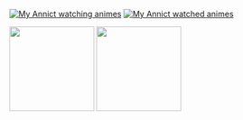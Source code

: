 [![My Annict watching animes](https://annict.penguincabinet.com/?user_id=usotsuki_elf&style=for-the-badge&type=watching_count)](https://annict.com/@usotsuki_elf) [![My Annict watched animes](https://annict.penguincabinet.com/?user_id=usotsuki_elf&style=for-the-badge&type=watched_count)](https://annict.com/@usotsuki_elf)

<picture>
  <source
    srcset="https://github-readme-stats.vercel.app/api/top-langs/?username=hamachi25&show_icons=true&layout=compact&theme=dark#gh-dark-mode-only"
    media="(prefers-color-scheme: dark)"
  />
  <source
    srcset="https://github-readme-stats.vercel.app/api/top-langs/?username=hamachi25&show_icons=true&layout=compact&theme=default#gh-light-mode-only"
    media="(prefers-color-scheme: light), (prefers-color-scheme: no-preference)"
  />
  <img height="150" src="https://github-readme-stats.vercel.app/api/top-langs/?username=hamachi25&show_icons=true&layout=compact&theme=default#gh-light-mode-only" />
</picture>
<picture>
  <source
    srcset="https://github-readme-stats.vercel.app/api?username=hamachi25&show_icons=true&theme=dark#gh-dark-mode-only"
    media="(prefers-color-scheme: dark)"
  />
  <source
    srcset="https://github-readme-stats.vercel.app/api?username=hamachi25&show_icons=true&theme=default#gh-light-mode-only"
    media="(prefers-color-scheme: light), (prefers-color-scheme: no-preference)"
  />
  <img height="150" src="https://github-readme-stats.vercel.app/api?username=hamachi25&show_icons=true&theme=default#gh-light-mode-only" />
</picture>
